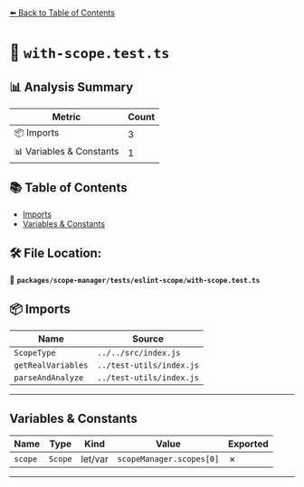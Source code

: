 [⬅️ Back to Table of Contents](../../../../index.md)

# 📄 `with-scope.test.ts`

## 📊 Analysis Summary

| Metric | Count |
|--------|-------|
| 📦 Imports | 3 |
| 📊 Variables & Constants | 1 |

## 📚 Table of Contents

- [Imports](#imports)
- [Variables & Constants](#variables-constants)

## 🛠️ File Location:
📂 **`packages/scope-manager/tests/eslint-scope/with-scope.test.ts`**

## 📦 Imports

| Name | Source |
|------|--------|
| `ScopeType` | `../../src/index.js` |
| `getRealVariables` | `../test-utils/index.js` |
| `parseAndAnalyze` | `../test-utils/index.js` |


---

## Variables & Constants

| Name | Type | Kind | Value | Exported |
|------|------|------|-------|----------|
| `scope` | `Scope` | let/var | `scopeManager.scopes[0]` | ✗ |


---
